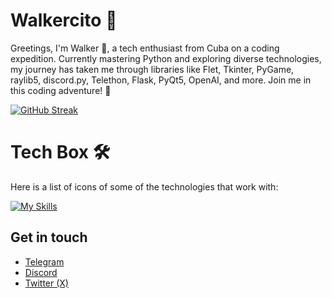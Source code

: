 # Walkercito 👋

Greetings, I'm Walker 🍉, a tech enthusiast from Cuba on a coding expedition. Currently mastering Python and exploring diverse technologies, my journey has taken me through libraries like Flet, Tkinter, PyGame, raylib5, discord.py, Telethon, Flask, PyQt5, OpenAI, and more. Join me in this coding adventure! 🚀

 
<a href="https://git.io/streak-stats"><img src="https://streak-stats.demolab.com?user=Walkercito&theme=cobalt&date_format=j%20M%5B%20Y%5D" alt="GitHub Streak" /></a>

 
# Tech Box 🛠️
Here is a list of icons of some of the technologies that work with:
 
[![My Skills](https://skillicons.dev/icons?i=vscode,blender,godot,cs,py,cloudflare,discord,bots,replit,firebase,flask)](https://skillicons.dev)

## Get in touch

 - [Telegram](t.me/Walkercito)
 - [Discord](discordapp.com/users/457318022357712906)
 - [Twitter (X)](https://x.com/Walkercitodt?t=PtrOQhM_EtlqS3B4K5fkxw&s=09)
